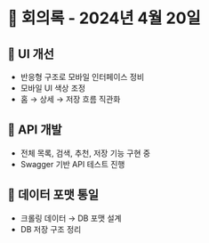 # 📅 회의록 - 2024년 4월 20일

## 🎨 UI 개선
- 반응형 구조로 모바일 인터페이스 정비
- 모바일 UI 색상 조정
- 홈 → 상세 → 저장 흐름 직관화

## 🧪 API 개발
- 전체 목록, 검색, 추천, 저장 기능 구현 중
- Swagger 기반 API 테스트 진행

## 🧮 데이터 포맷 통일
- 크롤링 데이터 → DB 포맷 설계
- DB 저장 구조 정리
